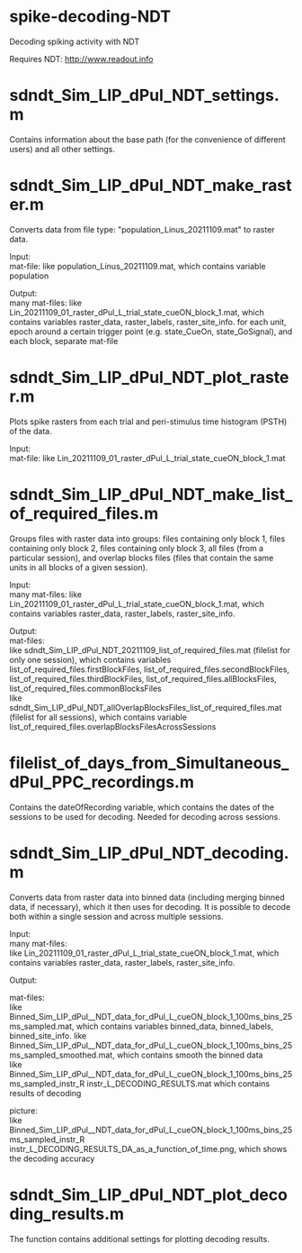 # spike-decoding-NDT
Decoding spiking activity with NDT 

Requires NDT: http://www.readout.info

# sdndt_Sim_LIP_dPul_NDT_settings.m
Сontains information about the base path (for the convenience of different users) and all other settings.

# sdndt_Sim_LIP_dPul_NDT_make_raster.m
Converts data from file type: "population_Linus_20211109.mat" to raster data.

Input:                                                                                                                                                                                                                          
mat-file: like population_Linus_20211109.mat, which contains variable population   

Output:                                                                                                                                                                                                                               
many mat-files: like Lin_20211109_01_raster_dPul_L_trial_state_cueON_block_1.mat, which contains variables raster_data, raster_labels, raster_site_info. 
for each unit, epoch around a certain trigger point (e.g. state_CueOn, state_GoSignal), and each block, separate mat-file

# sdndt_Sim_LIP_dPul_NDT_plot_raster.m
Plots spike rasters from each trial and peri-stimulus time histogram (PSTH) of the data.   

Input:                                                                                                                                                                                                                      
mat-file: like Lin_20211109_01_raster_dPul_L_trial_state_cueON_block_1.mat                                             

# sdndt_Sim_LIP_dPul_NDT_make_list_of_required_files.m
Groups files with raster data into groups: files containing only block 1, files containing only block 2, files containing only block 3, all files (from a particular session), and overlap blocks files (files that contain the same units in all blocks of a given session).    

Input:                                                                                                                                                                                                                       
many mat-files: like Lin_20211109_01_raster_dPul_L_trial_state_cueON_block_1.mat, which contains variables raster_data, raster_labels, raster_site_info. 

Output:                                                                                                                                                                                                                                                                      
mat-files:                                                                                                                                                                                                                                                                                               
like sdndt_Sim_LIP_dPul_NDT_20211109_list_of_required_files.mat (filelist for only one session), which contains variables list_of_required_files.firstBlockFiles, list_of_required_files.secondBlockFiles, list_of_required_files.thirdBlockFiles, list_of_required_files.allBlocksFiles, list_of_required_files.commonBlocksFiles   
like sdndt_Sim_LIP_dPul_NDT_allOverlapBlocksFiles_list_of_required_files.mat (filelist for all sessions), which contains variable list_of_required_files.overlapBlocksFilesAcrossSessions                                                              

# filelist_of_days_from_Simultaneous_dPul_PPC_recordings.m
Contains the dateOfRecording variable, which contains the dates of the sessions to be used for decoding. Needed for decoding across sessions. 

# sdndt_Sim_LIP_dPul_NDT_decoding.m
Converts data from raster data into binned data (including merging binned data, if necessary), which it then uses for decoding. It is possible to decode both within a single session and across multiple sessions.                                                         

Input:                                                                                                                                                                                            
many mat-files:                                                                                                                                                                                                           
like Lin_20211109_01_raster_dPul_L_trial_state_cueON_block_1.mat, which contains variables raster_data, raster_labels, raster_site_info.  

Output:   
                                                                                                                                                                                                               
mat-files:                                                                                                                                                                                                                
like Binned_Sim_LIP_dPul__NDT_data_for_dPul_L_cueON_block_1_100ms_bins_25ms_sampled.mat, which contains variables binned_data, binned_labels, binned_site_info.
like Binned_Sim_LIP_dPul__NDT_data_for_dPul_L_cueON_block_1_100ms_bins_25ms_sampled_smoothed.mat, which contains smooth the binned data                                                    
like Binned_Sim_LIP_dPul__NDT_data_for_dPul_L_cueON_block_1_100ms_bins_25ms_sampled_instr_R instr_L_DECODING_RESULTS.mat which contains results of decoding                                             

picture:                                                                                                                                                                                                             
like Binned_Sim_LIP_dPul__NDT_data_for_dPul_L_cueON_block_1_100ms_bins_25ms_sampled_instr_R instr_L_DECODING_RESULTS_DA_as_a_function_of_time.png, which shows the decoding accuracy 

# sdndt_Sim_LIP_dPul_NDT_plot_decoding_results.m                   
The function contains additional settings for plotting decoding results.                    
